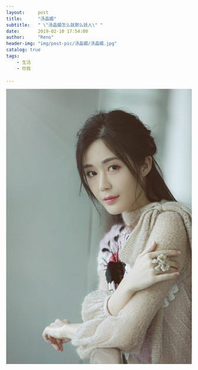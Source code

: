 ```yaml
---
layout:     post
title:      "汤晶媚"
subtitle:   " \"汤晶媚怎么就那么妩人\" "
date:       2019-02-10 17:54:00
author:     "Reno"
header-img: "img/post-pic/汤晶媚/汤晶媚.jpg"
catalog: true
tags:
    - 生活
    - 你我

---
```


![](https://raw.githubusercontent.com/LSKLee1/LSKLee1.github.io/master/img/post-pic/%E6%B1%A4%E6%99%B6%E5%AA%9A/%E6%B1%A4%E6%99%B6%E5%AA%9A_001.jpg)

![]()

![]()

![]()

![]()

![]()

![]()